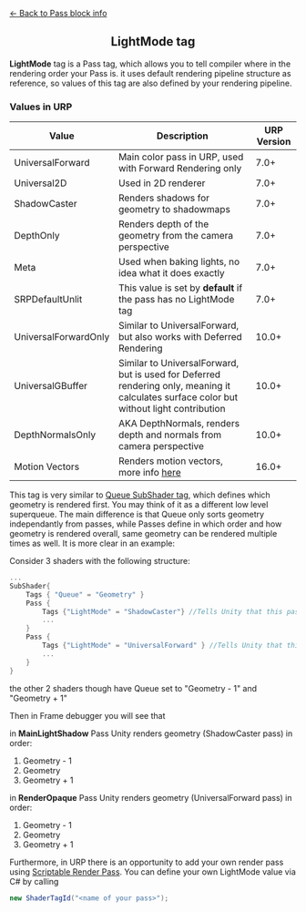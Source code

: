 [<- Back to Pass block info](./About.md)
<h2 align="center">LightMode tag</h2>

**LightMode** tag is a Pass tag, which allows you to tell compiler where in the rendering order your Pass is. it uses default rendering pipeline structure as reference, so values of this tag are also defined by your rendering pipeline.

### Values in URP

| Value | Description | URP Version |
| --- | --- | --- |
| UniversalForward | Main color pass in URP, used with Forward Rendering only | 7.0+ |
| Universal2D | Used in 2D renderer | 7.0+ |
| ShadowCaster | Renders shadows for geometry to shadowmaps | 7.0+ |
| DepthOnly | Renders depth of the geometry from the camera perspective | 7.0+ |
| Meta | Used when baking lights, no idea what it does exactly | 7.0+ | 
| SRPDefaultUnlit | This value is set by **default** if the pass has no LightMode tag | 7.0+
| UniversalForwardOnly | Similar to UniversalForward, but also works with Deferred Rendering | 10.0+
| UniversalGBuffer | Similar to UniversalForward, but is used for Deferred rendering only, meaning it calculates surface color but without light contribution | 10.0+
| DepthNormalsOnly | AKA DepthNormals, renders depth and normals from camera perspective | 10.0+ |
| Motion Vectors | Renders motion vectors, more info [here](https://docs.unity3d.com/Packages/com.unity.render-pipelines.universal@16.0/manual/features/motion-vectors.html#motion-vectors-in-shaderlab) | 16.0+ |

This tag is very similar to [Queue SubShader tag](../SubShader/About.md/#tags-for-subshader), which defines which geometry is rendered first. You may think of it as a different low level superqueue. The main difference is that Queue only sorts geometry independantly from passes, while Passes define in which order and how geometry is rendered overall, same geometry can be rendered multiple times as well. It is more clear in an example:

Consider 3 shaders with the following structure:
```C#
...
SubShader{
    Tags { "Queue" = "Geometry" }
    Pass {
        Tags {"LightMode" = "ShadowCaster"} //Tells Unity that this pass calculates shadows for geometry
        ...
    }
    Pass {
        Tags {"LightMode" = "UniversalForward" } //Tells Unity that this pass renders color to display on screen (forward rendering)
        ...
    }
}
```
the other 2 shaders though have Queue set to "Geometry - 1" and "Geometry + 1"

Then in Frame debugger you will see that  

in **MainLightShadow** Pass Unity renders geometry (ShadowCaster pass) in order:

1. Geometry - 1
2. Geometry
3. Geometry + 1

in **RenderOpaque** Pass Unity renders geometry (UniversalForward pass) in order:

1. Geometry - 1
2. Geometry
3. Geometry + 1

Furthermore, in URP there is an opportunity to add your own render pass using [Scriptable Render Pass](https://docs.unity3d.com/Packages/com.unity.render-pipelines.universal@14.0/manual/renderer-features/scriptable-render-passes.html). You can define your own LightMode value via C# by calling
```C#
new ShaderTagId("<name of your pass>");
 ```